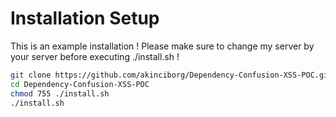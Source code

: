 # Installation Setup

This is an example installation ! Please make sure to change my server by your server before executing ./install.sh !

```sh
git clone https://github.com/akinciborg/Dependency-Confusion-XSS-POC.git
cd Dependency-Confusion-XSS-POC
chmod 755 ./install.sh
./install.sh
```
